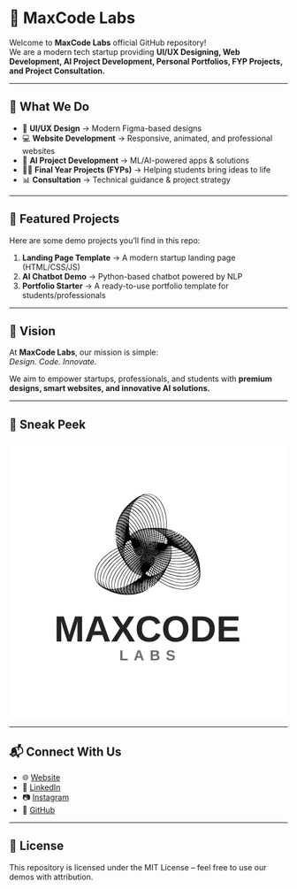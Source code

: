 # 🚀 MaxCode Labs

Welcome to **MaxCode Labs** official GitHub repository!  
We are a modern tech startup providing **UI/UX Designing, Web Development, AI Project Development, Personal Portfolios, FYP Projects, and Project Consultation.**

---

## 🌟 What We Do
- 🎨 **UI/UX Design** → Modern Figma-based designs  
- 💻 **Website Development** → Responsive, animated, and professional websites  
- 🤖 **AI Project Development** → ML/AI-powered apps & solutions  
- 🧑‍🎓 **Final Year Projects (FYPs)** → Helping students bring ideas to life  
- 📊 **Consultation** → Technical guidance & project strategy  

---

## 📂 Featured Projects
Here are some demo projects you’ll find in this repo:

1. **Landing Page Template** → A modern startup landing page (HTML/CSS/JS)  
2. **AI Chatbot Demo** → Python-based chatbot powered by NLP  
3. **Portfolio Starter** → A ready-to-use portfolio template for students/professionals  

---

## 🎯 Vision
At **MaxCode Labs**, our mission is simple:  
*Design. Code. Innovate.*  

We aim to empower startups, professionals, and students with **premium designs, smart websites, and innovative AI solutions.**

---

## 📸 Sneak Peek
![Banner](./assets/3.png)

---

## 📬 Connect With Us
- 🌐 [Website](https://yourwebsite.com)  
- 💼 [LinkedIn](https://linkedin.com/company/maxcode-labs)  
- 📷 [Instagram](https://instagram.com/maxcode_labs)  
- 🐙 [GitHub](https://github.com/maxcodelabs)

---

## 📜 License
This repository is licensed under the MIT License – feel free to use our demos with attribution.
